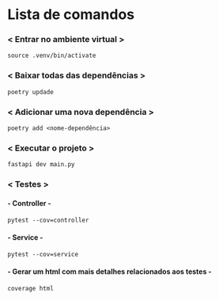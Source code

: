 # Lista de comandos

### < Entrar no ambiente virtual >

`source .venv/bin/activate`

### < Baixar todas das dependências >

`poetry updade`

### < Adicionar uma nova dependência >

`poetry add <nome-dependência>`

### < Executar o projeto >

`fastapi dev main.py`

### < Testes >
#### - Controller -

`pytest --cov=controller`

#### - Service -

`pytest --cov=service`

#### - Gerar um html com mais detalhes relacionados aos testes -

`coverage html`